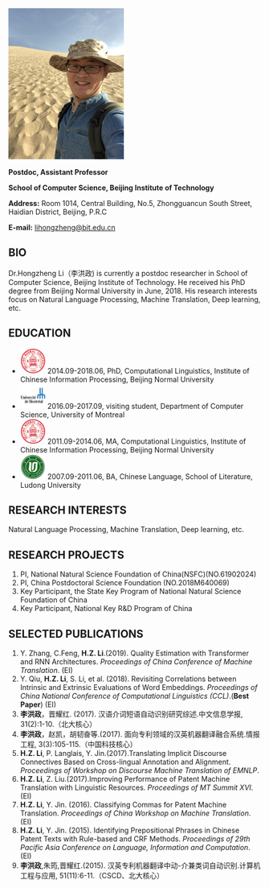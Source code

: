 
<img src="https://github.com/lihongzheng-nlp/lihongzheng-nlp.github.io/raw/master/images/pic.jpg" alt="Mingsha Montain, October, 2019" width="230" height="300" />

**Postdoc, Assistant Professor**

**School of Computer Science, Beijing Institute of Technology**

**Address:** Room 1014, Central Building, No.5, Zhongguancun South Street, Haidian District, Beijing, P.R.C

**E-mail:** <lihongzheng@bit.edu.cn>

## BIO
Dr.Hongzheng Li（李洪政) is currently a postdoc researcher in School of Computer Science, Beijing Institute of Technology. He received his PhD degree from Beijing Normal University in June, 2018. His research interests focus on Natural Language Processing, Machine Translation, Deep learning, etc.

## EDUCATION
- <img src="https://github.com/lihongzheng-nlp/lihongzheng-nlp.github.io/raw/master/images/bnu.jpeg" width="50" height="50" /> 2014.09-2018.06, PhD, Computational Linguistics, Institute of Chinese Information Processing, Beijing Normal University
- <img src="https://github.com/lihongzheng-nlp/lihongzheng-nlp.github.io/raw/master/images/UM.png" width="50" height="50" /> 2016.09-2017.09, visiting student, Department of Computer Science, University of Montreal
- <img src="https://github.com/lihongzheng-nlp/lihongzheng-nlp.github.io/raw/master/images/bnu.jpeg" width="50" height="50" /> 2011.09-2014.06, MA, Computational Linguistics, Institute of Chinese Information Processing, Beijing Normal University
- <img src="https://github.com/lihongzheng-nlp/lihongzheng-nlp.github.io/raw/master/images/ld.jpg" width="50" height="50" /> 2007.09-2011.06, BA, Chinese Language, School of Literature, Ludong University

## RESEARCH INTERESTS
Natural Language Processing, Machine Translation, Deep learning, etc.

## RESEARCH PROJECTS
1. PI, National Natural Science Foundation of China(NSFC)(NO.61902024)
2. PI, China Postdoctoral Science Foundation (NO.2018M640069)
3. Key Participant, the State Key Program of National Natural Science Foundation of China
4. Key Participant, National Key R&D Program of China

## SELECTED PUBLICATIONS
1. Y. Zhang, C.Feng, **H.Z. Li**.(2019). Quality Estimation with Transformer and RNN Architectures. *Proceedings of China Conference of Machine Translation*. (EI)
2. Y. Qiu, **H.Z. Li**, S. Li, et al. (2018). Revisiting Correlations between Intrinsic and Extrinsic Evaluations of Word Embeddings. *Proceedings of China National Conference of Computational Linguistics (CCL)*.(**Best Paper**) (EI)
3. **李洪政**，晋耀红. (2017). 汉语介词短语自动识别研究综述.中文信息学报, 31(2):1-10.（北大核心）
4. **李洪政**，赵凯，胡韧奋等.(2017). 面向专利领域的汉英机器翻译融合系统.情报工程, 3(3):105-115.（中国科技核心）
5. **H.Z. Li**, P. Langlais, Y. Jin.(2017).Translating Implicit Discourse Connectives Based on Cross-lingual Annotation and Alignment. *Proceedings of Workshop on Discourse Machine Translation of EMNLP*.
6. **H.Z. Li**, Z. Liu.(2017).Improving Performance of Patent Machine Translation with Linguistic Resources. *Proceedings of MT Summit XVI*.(EI)
7. **H.Z. Li**, Y. Jin. (2016). Classifying Commas for Patent Machine Translation. *Proceedings of China Workshop on Machine Translation*. (EI)
8. **H.Z. Li**, Y. Jin. (2015). Identifying Prepositional Phrases in Chinese Patent Texts with Rule-based and CRF Methods. *Proceedings of 29th Pacific Asia Conference on Language, Information and Computation*. (EI)
9. **李洪政**,朱筠,晋耀红.(2015). 汉英专利机器翻译中动-介兼类词自动识别.计算机工程与应用, 51(11):6-11.（CSCD、北大核心）
